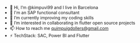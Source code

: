 - 👋 Hi, I’m @kimpuvi99 and I live in Barcelona
- 💼 I'm an SAP functional consultant
- 🌱 I’m currently improving my coding skills
- 👀 I’m interested in collaborating in flutter open source projects
- 📫 How to reach me quimpuigdollers@gmail.com
- ⚡ TechStack: SAC, Power BI and Flutter

<!---
kimpuvi99/kimpuvi99 is a ✨ special ✨ repository because its `README.md` (this file) appears on your GitHub profile.
You can click the Preview link to take a look at your changes.
--->
